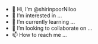 - 👋 Hi, I’m @shirinpoorNiloo
- 👀 I’m interested in ...
- 🌱 I’m currently learning ...
- 💞️ I’m looking to collaborate on ...
- 📫 How to reach me ...

<!---
shirinpoorNiloo/shirinpoorNiloo is a ✨ special ✨ repository because its `README.md` (this file) appears on your GitHub profile.
You can click the Preview link to take a look at your changes.
--->
